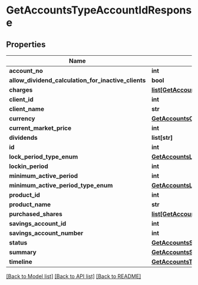 # GetAccountsTypeAccountIdResponse

## Properties
Name | Type | Description | Notes
------------ | ------------- | ------------- | -------------
**account_no** | **int** |  | [optional] 
**allow_dividend_calculation_for_inactive_clients** | **bool** |  | [optional] 
**charges** | [**list[GetAccountsCharges]**](GetAccountsCharges.md) |  | [optional] 
**client_id** | **int** |  | [optional] 
**client_name** | **str** |  | [optional] 
**currency** | [**GetAccountsCurrency**](GetAccountsCurrency.md) |  | [optional] 
**current_market_price** | **int** |  | [optional] 
**dividends** | **list[str]** |  | [optional] 
**id** | **int** |  | [optional] 
**lock_period_type_enum** | [**GetAccountsLockPeriodTypeEnum**](GetAccountsLockPeriodTypeEnum.md) |  | [optional] 
**lockin_period** | **int** |  | [optional] 
**minimum_active_period** | **int** |  | [optional] 
**minimum_active_period_type_enum** | [**GetAccountsLockPeriodTypeEnum**](GetAccountsLockPeriodTypeEnum.md) |  | [optional] 
**product_id** | **int** |  | [optional] 
**product_name** | **str** |  | [optional] 
**purchased_shares** | [**list[GetAccountsPurchasedShares]**](GetAccountsPurchasedShares.md) |  | [optional] 
**savings_account_id** | **int** |  | [optional] 
**savings_account_number** | **int** |  | [optional] 
**status** | [**GetAccountsStatus**](GetAccountsStatus.md) |  | [optional] 
**summary** | [**GetAccountsSummary**](GetAccountsSummary.md) |  | [optional] 
**timeline** | [**GetAccountsTimeline**](GetAccountsTimeline.md) |  | [optional] 

[[Back to Model list]](../README.md#documentation-for-models) [[Back to API list]](../README.md#documentation-for-api-endpoints) [[Back to README]](../README.md)

